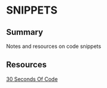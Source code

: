 # SNIPPETS

## Summary

Notes and resources on code snippets

## Resources

[30 Seconds Of Code](https://www.30secondsofcode.org/)
